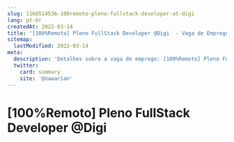 ```yaml
---
slug: 1168514536-100remoto-pleno-fullstack-developer-at-digi
lang: pt-br
createdAt: 2022-03-14
title: '[100%Remoto] Pleno FullStack Developer @Digi  - Vaga de Emprego'
sitemap:
  lastModified: 2022-03-14
meta:
  description: 'Detalhes sobre a vaga de emprego: [100%Remoto] Pleno FullStack Developer @Digi '
  twitter:
    card: summary
    site: '@nawarian'
---
```


# [100%Remoto] Pleno FullStack Developer @Digi 

<!--
==================================================
A Digi é uma das principais e mais relevantes fornecedoras de marketing de incentivo do País. Oferecemos plataformas tecnológicas e consultoria estratégica para campanhas de Loyalty e Incentivo. Nossos clientes são as maiores multinacionais do planeta e oferecem desafio de alto nível para grandes talentos.
Estamos recrutando um Desenvolvedor Fullstack em nível pleno para desenvolver aplicações com qualidade e no prazo estipulado, trazendo sempre soluções diferenciadas que elevem cada vez mais o nível das entregas da Digi.

⭐ Esperamos de você:

- Comprometimento
- Busca ao aprendizado contínuo
- Gostar de ser desafiado
- Inteligência Emocional
- Comunicação e Negociação

💼 Como será sua rotina?

Desenvolvimento, ou manutenção, de funcionalidades em softwares relacionados ao seu SQUAD;
Seguir padrões de desenvolvimento previamente definidos pela liderança técnica bem como auxiliar na disseminação desses padrões para outros membros do SQUAD;
Produzir testes unitários para validação das suas implementações;
Influenciar nas definições de arquitetura de software para melhor design da solução;
Acompanhar e auxiliar membros iniciantes do SQUAD;
Participar das cerimônias de planejamento e organização do seu SQUAD;
Identificar atividades a serem desempenhadas baseado na leitura de História de usuários;
Auxiliar na escrita de História de usuários;
Identificar oportunidades de melhoria da experiência dos usuários dos sistemas;

## Requisitos

- Conhecimentos em Orientação a Objetos;
- Conhecimento de Design Patterns Gof;
- Desenvolver sistemas seguindo preceitos de Arquitetura e Códigos Limpos;
- Ter experiência em algumas das linguagens de programação abaixo:
- Javascript
- Typescript
- Ter proficiência em desenvolvimento de software tanto em backend, quanto em frontend;
- Ter algum conhecimento em ferramentas de mensageira;
- Ter algum conhecimento em algumas das plataformas de Cloud abaixo:
- Azure
- AWS
- Google Cloud
- Experiência de trabalho em times ágeis usando os frameworks Scrum ou Kanban;
- Experiência gestão de código fonte utilizando GIT
**Obrigatórios:**
- 3 anos de experiência com Node
- 2 anos de experiência com mongodb e express

## Benefícios

- Auxílio Bem-estar Zenklub (Aqui valorizamos o cuidado com você)
- Day Off aniversário (bora comemorar?)
- Auxílio Home Office (R$ 200,00 mensais)
- Auxílio Capacitação Revelo Up (R$ 600,00 anual)
- Clube Digi (Plataforma de descontos em farmácias, supermercados e lojas)
- Recesso Remunerado (30 dias)
- Licença Maternidade
- Licença Paternidade
- Plano de saúde
- Seguro de vida
- VR de R$ X/dia
- Auxílio creche
- ...

## Contratação
PJ 
Cooperativa

## Como se candidatar

Por favor envie um e-mail para barbara@grupodigi.com.br com CV anexado - enviar no assunto: [100%Remoto] Pleno FullStack Developer @Digi 

## Tempo médio de feedbacks

Costumamos enviar feedbacks em até 1 semana após cada processo.
E-mail para contato em caso de não haver resposta: barbara@grupodigi.com.br

#### Alocação
- Remoto

#### Regime
- PJ

#### Nível
- Pleno

#####Salário a Combinar




Fonte: https://github.com/backend-br/vagas/issues/8737